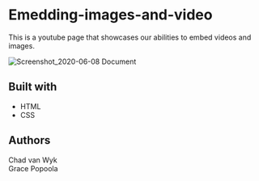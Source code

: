 # Emedding-images-and-video
This is a youtube page that showcases our abilities to embed videos and images.

![Screenshot_2020-06-08 Document](https://user-images.githubusercontent.com/43865875/84021954-cdfee500-a985-11ea-920b-adaeed55adf6.png)

## Built with

 - HTML
 - CSS

## Authors
Chad van Wyk  
Grace Popoola
